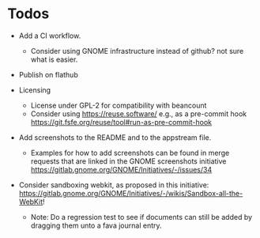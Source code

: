 # Todos

- Add a CI workflow.
  - Consider using GNOME infrastructure instead of github?
    not sure what is easier.

- Publish on flathub

- Licensing

  - License under GPL-2 for compatibility with beancount
  - Consider using https://reuse.software/
    e.g., as a pre-commit hook
    https://git.fsfe.org/reuse/tool#run-as-pre-commit-hook

- Add screenshots to the README and to the appstream file.

  - Examples for how to add screenshots can be found in merge requests
    that are linked in the GNOME screenshots initiative
    https://gitlab.gnome.org/GNOME/Initiatives/-/issues/34

- Consider sandboxing webkit, as proposed in this initiative:
  https://gitlab.gnome.org/GNOME/Initiatives/-/wikis/Sandbox-all-the-WebKit!

  - Note: Do a regression test to see if documents can still be added
    by dragging them unto a fava journal entry.


